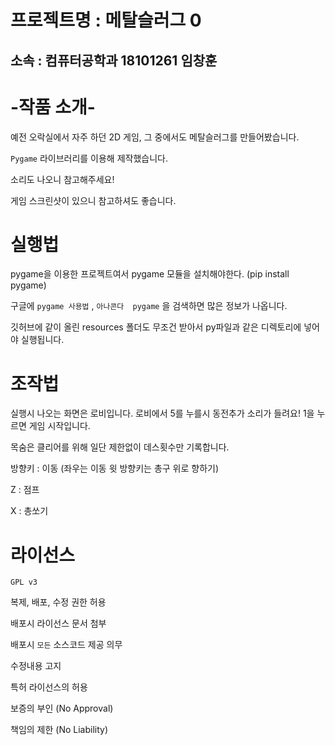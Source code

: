 # 프로젝트명 : 메탈슬러그 0

## 소속 : 컴퓨터공학과 18101261 임창훈

# -작품 소개- 

예전 오락실에서 자주 하던 2D 게임, 그 중에서도 메탈슬러그를 만들어봤습니다.

`Pygame` 라이브러리를 이용해 제작했습니다.

소리도 나오니 참고해주세요!

게임 스크린샷이 있으니 참고하셔도 좋습니다.

#  실행법

pygame을 이용한 프로젝트여서 pygame 모듈을 설치해야한다. (pip install pygame)

구글에 `pygame 사용법` , `아나콘다  pygame` 을 검색하면 많은 정보가 나옵니다.

깃허브에 같이 올린 resources 폴더도 무조건 받아서 py파일과 같은 디렉토리에 넣어야 실행됩니다.

# 조작법

실행시 나오는 화면은 로비입니다. 로비에서 5를 누를시 동전추가 소리가 들려요! 1을 누르면 게임 시작입니다.

목숨은 클리어를 위해 일단 제한없이 데스횟수만 기록합니다.

방향키 : 이동 (좌우는 이동 윗 방향키는 총구 위로 향하기)

Z : 점프

X :  총쏘기

# 라이선스

`GPL v3`

복제, 배포, 수정 권한 허용 

배포시 라이선스 문서 첨부 

배포시 `모든` 소스코드 제공 의무

수정내용 고지 

특허 라이선스의 허용

보증의 부인 (No Approval)

책임의 제한 (No Liability)

